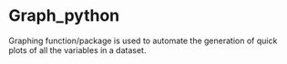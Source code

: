 # Graph_python
Graphing function/package is used to automate the generation of quick plots of all the variables in a dataset.
